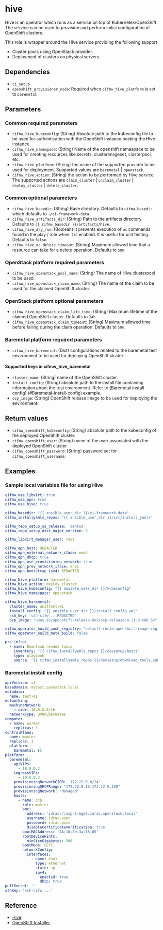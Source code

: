 # hive
Hive is an operator which runs as a service on top of Kubernetes/OpenShift.
The service can be used to provision and perform initial configuration of
OpenShift clusters.

This role is wrapper around the Hive service providing the following support

* Cluster pools using OpenStack provider.
* Deployment of clusters on physical servers.

## Dependencies
* `ci_setup`
* `openshift_provisioner_node`: Required when `cifmw_hive_platform` is set to
  `baremetal`

## Parameters

### Common required parameters
* `cifmw_hive_kubeconfig`: (String) Absolute path to the kubeconfig file to be
  used for authentication with the OpenShift instance hosting the Hive
  instance.
* `cifmw_hive_namespace`: (String) Name of the openshift namespace to be used
   for creating resources like secrets, clusterimageset, clusterpool, etc.
* `cifmw_hive_platform`: (String) the name of the supported provider to be
  used for deployment. Supported values are `baremetal` | `openstack`.
* `cifmw_hive_action`: (String) the action to be performed by Hive service.
  The supported actions are `claim_cluster` | `unclaim_cluster` |
  `deploy_cluster` | `delete_cluster`.

### Common optional parameters
* `cifmw_hive_basedir`: (String) Base directory. Defaults to `cifmw_basedir`
  which defaults to `~/ci-framework-data`.
* `cifmw_hive_artifacts_dir`: (String) Path to the artifacts directory.
  Defaults to `{{ cifmw_basedir }}/artifacts/hive`.
* `cifmw_hive_dry_run`: (Boolean) It prevents execution of `oc` commands found
  in the play / role when it is enabled. It is useful for unit testing.
  Defaults to `false`.
* `cifmw_hive_oc_delete_timeout`: (String) Maximum allowed time that a resource
  can take for a delete operation. Defaults to `59m`

### OpenStack platform required parameters
* `cifmw_hive_openstack_pool_name`: (String) The name of Hive clusterpool to be
  used.
* `cifmw_hive_openstack_claim_name`: (String) The name of the claim to be used
  for the claimed OpenShift cluster.

### OpenStack platform optional parameters
* `cifmw_hive_openstack_claim_life_time`: (String) Maximum lifetime of the
  claimed OpenShift cluster. Defaults to `24h`.
* `cifmw_hive_openstack_claim_timeout`: (String) Maximum allowed time before
  failing during the claim operation. Defaults to `59m`.

### Baremetal platform required parameters
* `cifmw_hive_baremetal`: (Dict) configurations related to the baremetal test
  environment to be used for deploying OpenShift cluster.

#### Supported keys in cifmw_hive_baremetal
* `cluster_name`: (String) name of the OpenShift cluster.
* `install_config`: (String) absolute path to the install file containing
  information about the test environment. Refer to [Baremetal install config]
  (#Baremetal-install-config) example.
* `ocp_image`: (String) OpenShift release image to be used for deploying the
  environment.

## Return values
* `cifmw_openshift_kubeconfig`: (String) absolute path to the kubeconfig of the
  deployed OpenShift cluster.
* `cifmw_openshift_user`: (String) name of the user associated with the deployed
  OpenShift cluster.
* `cifmw_openshift_password`: (String) password set for
  `cifmw_openshift_username`.

## Examples
### Sample local variables file for using Hive
```YAML
cifmw_use_libvirt: true
cifmw_use_opn: true
cifmw_use_hive: true

cifmw_basedir: "{{ ansible_user_dir }}/ci-framework-data"
cifmw_installyamls_repos: "{{ ansible_user_dir }}/src/install_yamls"

cifmw_repo_setup_os_release: 'centos'
cifmw_repo_setup_dist_major_version: 9

cifmw_libvirt_manager_user: root

cifmw_opn_host: REDACTED
cifmw_opn_external_network_iface: eno3
cifmw_opn_dhcp: true
cifmw_opn_use_provisioning_network: true
cifmw_opn_prov_network_iface: eno1
cifmw_opn_bootstrap_ipv4: REDACTED

cifmw_hive_platform: baremetal
cifmw_hive_action: deploy_cluster
cifmw_hive_kubeconfig: "{{ ansible_user_dir }}/kubeconfig"
cifmw_hive_namespace: openstack

cifmw_hive_baremetal:
  cluster_name: unittest-01
  install_config: "{{ ansible_user_dir }}/install_config.yml"
  ssh_key: 'ssh-cifw ...REDACTED'
  ocp_image: "quay.io/openshift-release-dev/ocp-release:4.13.0-x86_64"

cifmw_operator_build_push_registry: "default-route-openshift-image-registry.unittest-01.openstack.ccitredhat.com"
cifmw_operator_build_meta_build: false

pre_infra:
  - name: Download needed tools
    inventory: "{{ cifmw_installyamls_repos }}/devsetup/hosts"
    type: playbook
    source: "{{ cifmw_installyamls_repos }}/devsetup/download_tools.yaml"
```

### Baremetal install config
```YAML
apiVersion: v1
baseDomain: mytest.openstack.local
metadata:
  name: test-01
networking:
  machineNetwork:
    - cidr: 10.8.0.0/16
  networkType: OVNKubernetes
compute:
  - name: worker
    replicas: 3
controlPlane:
  name: master
  replicas: 3
  platform:
    baremetal: {}
platform:
  baremetal:
    apiVIPs:
      - 10.8.0.2
    ingressVIPs:
      - 10.8.0.3
    provisioningNetworkCIDR: '172.22.0.0/24'
    provisioningDHCPRange: "172.22.0.10,172.22.0.100"
    provisioningNetwork: "Managed"
    hosts:
      - name: ocp
        role: master
        bmc:
          address: 'idrac://ocp-1-mgmt.idrac.openstack.local'
          username: idrac-user
          password: idrac-pass
          disableCertificateVerification: true
        bootMACAddress: 'AA:16:3e:3a:18:00'
        rootDeviceHints:
          minSizeGigabytes: 500
        bootMode: UEFI
        networkConfig:
          interfaces:
            - name: eno1
              type: ethernet
              state: up
              ipv4:
                enabled: true
                dhcp: true
pullSecret: ''
sshKey: 'ssh-cifw ...'
```

## Reference
- [Hive](https://github.com/openshift/hive)
- [OpenShift-Installer](https://docs.openshift.com/container-platform/4.13/installing/installing_bare_metal_ipi/ipi-install-overview.html)
